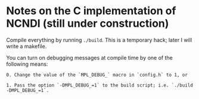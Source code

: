 # Notes on the C implementation of NCNDI (still under construction)

Compile everything by running `./build`. This is a temporary hack; later I will write a makefile.

You can turn on debugging messages at compile time by one of the following means:

    0. Change the value of the `MPL_DEBUG_` macro in `config.h` to 1, or

    1. Pass the option `-DMPL_DEBUG_=1` to the build script; i.e. `./build -DMPL_DEBUG_=1`.
